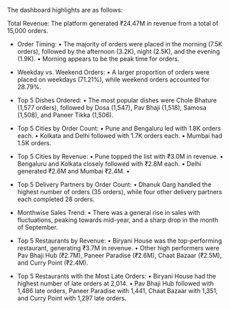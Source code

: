 The dashboard highlights are as follows:

Total Revenue: The platform generated ₹24.47M in revenue from a total of 15,000 orders.
  
- Order Timing: 
•	The majority of orders were placed in the morning (7.5K orders), followed by the afternoon (3.2K), night (2.5K), and the evening (1.9K). 
•	Morning appears to be the peak time for orders.

- Weekday vs. Weekend Orders: 
•	A larger proportion of orders were placed on weekdays (71.21%), while weekend orders accounted for 28.79%.

- Top 5 Dishes Ordered: 
•	The most popular dishes were Chole Bhature (1,577 orders), followed by Dosa (1,547), Pav Bhaji (1,518), Samosa (1,508), and Paneer Tikka (1,506). 

- Top 5 Cities by Order Count:
•	Pune and Bengaluru led with 1.8K orders each.
•	Kolkata and Delhi followed with 1.7K orders each.
•	Mumbai had 1.5K orders.

- Top 5 Cities by Revenue: 
•	Pune topped the list with ₹3.0M in revenue.
•	Bengaluru and Kolkata closely followed with ₹2.8M each.
•	Delhi generated ₹2.6M and Mumbai ₹2.4M.
•	
- Top 5 Delivery Partners by Order Count: 
•	Dhanuk Garg handled the highest number of orders (35 orders), while four other delivery partners each completed 28 orders.

- Monthwise Sales Trend: 
•	There was a general rise in sales with fluctuations, peaking towards mid-year, and a sharp drop in the month of September.

- Top 5 Restaurants by Revenue: 
•	Biryani House was the top-performing restaurant, generating ₹3.7M in revenue.
•	Other high performers were Pav Bhaji Hub (₹2.7M), Paneer Paradise (₹2.6M), Chaat Bazaar (₹2.5M), and Curry Point (₹2.4M).

- Top 5 Restaurants with the Most Late Orders: 
•	Biryani House had the highest number of late orders at 2,014.
•	Pav Bhaji Hub followed with 1,486 late orders, Paneer Paradise with 1,441, Chaat Bazaar with 1,351, and Curry Point with 1,297 late orders. 

